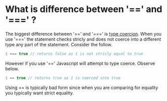 # What is difference between '==' and '===' ?

The biggest difference between '==' and '===' is [type coercion](what-is-type-coercion.md). When you use '===' the statement checks stricly and does not coerce into a different type any part of the statement. Consider the follow.

```javascript
1 === true // returns false as 1 is not stricly equal to true
```

However if you use '==' Javascript will attempt to type coerce. Observe below.

```javascript
1 == true // returns true as 1 is coerced into true
```

Using == is typically bad form since when you are comparing for equality you typically want strict equality.